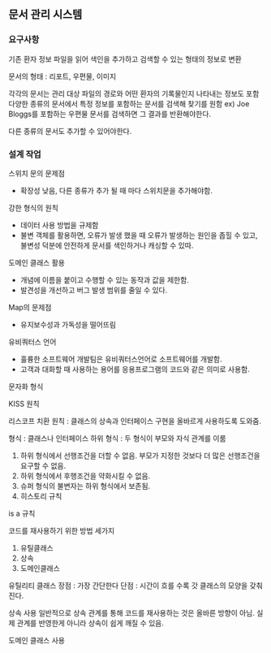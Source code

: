 ## 문서 관리 시스템

### 요구사항

기존 환자 정보 파일을 읽어 색인을 추가하고 검색할 수 있는 형태의 정보로 변환

문서의 형태 : 리포트, 우편물, 이미지

각각의 문서는 관리 대상 파일의 경로와 어떤 환자의 기록물인지 나타내는 정보도 포함
다양한 종류의 문서에서 특정 정보를 포함하는 문서를 검색해 찾기를 원함
ex) Joe Bloggs를 포함하는 우편물 문서를 검색하면 그 결과를 반환해야한다.

다른 종류의 문서도 추가할 수 있어야한다.


### 설계 작업

스위치 문의 문제점
- 확장성 낮음, 다른 종류가 추가 될 때 마다 스위치문을 추가해야함.

강한 형식의 원칙
- 데이터 사용 방법을 규제함
- 불변 객체를 활용하면, 오류가 발생 했을 때 오류가 발생하는 원인을 좁힐 수 있고, 불변성 덕분에 안전하게 문서를 색인하거나 캐싱할 수 있따.

도메인 클래스 활용
- 개념에 이름을 붙이고 수행할 수 있는 동작과 값을 제한함.
- 발견성을 개선하고 버그 발생 범위를 줄일 수 있다.

Map의 문제점
- 유지보수성과 가독성을 떨어뜨림

유비쿼터스 언어
- 훌륭한 소프트웨어 개발팀은 유비쿼터스언어로 소프트웨어를 개발함.
- 고객과 대화할 때 사용하는 용어를 응용프로그램의 코드와 같은 의미로 사용함.

문자화 형식

KISS 원칙

리스코프 치환 원칙 : 클래스의 상속과 인터페이스 구현을 올바르게 사용하도록 도와줌.

형식 : 클래스나 인터페이스
하위 형식 : 두 형식이 부모와 자식 관계를 이룸

1. 하위 형식에서 선행조건을 더할 수 없음. 부모가 지정한 것보다 더 많은 선행조건을 요구할 수 없음.
2. 하위 형식에서 후행조건을 약화시킬 수 없음.
3. 슈퍼 형식의 불변자는 하위 형식에서 보존됨.
4. 히스토리 규칙

is a 규칙

코드를 재사용하기 위한 방법 세가지

1. 유틸클래스
2. 상속
3. 도메인클래스

유틸리티 클래스
장점 : 가장 간단한다
단점 : 시간이 흐를 수록 갓 클래스의 모양을 갖춰진다.

상속 사용
일반적으로 상속 관계를 통해 코드를 재사용하는 것은 올바른 방향이 아님.
실제 관계를 반영한게 아니라 상속이 쉽게 깨질 수 있음.

도메인 클래스 사용

